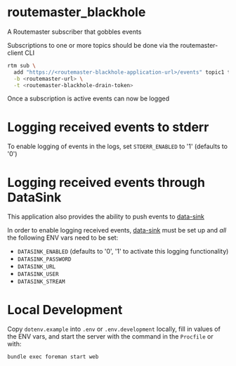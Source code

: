 routemaster_blackhole
=====================

A Routemaster subscriber that gobbles events

Subscriptions to one or more topics should be done via the routemaster-client CLI

```bash
rtm sub \
  add "https://<routemaster-blackhole-application-url>/events" topic1 topic2 \
  -b <routemaster-url> \
  -t <routemaster-blackhole-drain-token>
```

Once a subscription is active events can now be logged

# Logging received events to stderr

To enable logging of events in the logs, set `STDERR_ENABLED` to '1' (defaults to '0')

# Logging received events through DataSink

This application also provides the ability to push events to [data-sink](https://github.com/deliveroo/data-sink)

In order to enable logging received events, [data-sink](https://github.com/deliveroo/data-sink) must be set up
and *all* the following ENV vars need to be set:

- `DATASINK_ENABLED` (defaults to '0', '1' to activate this logging functionality)
- `DATASINK_PASSWORD`
- `DATASINK_URL`
- `DATASINK_USER`
- `DATASINK_STREAM`

# Local Development

Copy `dotenv.example` into `.env` or `.env.development` locally, fill in values of the ENV vars, and start the server with the command in the `Procfile` or with:

```bash
bundle exec foreman start web
```
